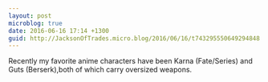 ```yaml
---
layout: post
microblog: true
date: 2016-06-16 17:14 +1300
guid: http://JacksonOfTrades.micro.blog/2016/06/16/t743295550649294848.html
---
```

Recently my favorite anime characters have been Karna (Fate/Series) and Guts (Berserk),both of which carry oversized weapons.
